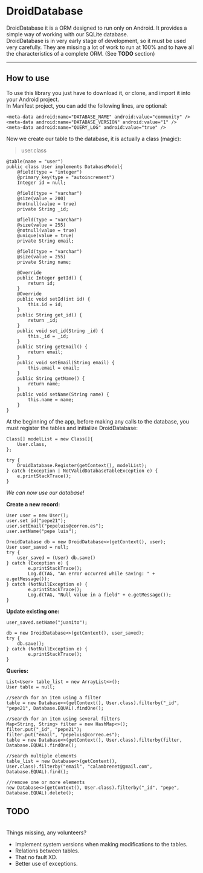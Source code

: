 <h1 id="droiddatabase">DroidDatabase</h1>

<p>DroidDatabase it is a ORM designed to run only on Android. It provides a simple way of working with our SQLite database. <br>
DroidDatabase is in very early stage of development, so it must be used very carefully. They are missing a lot of work to run at 100% and to have all the characteristics of a complete ORM. (See <strong>TODO</strong> section)</p>

<hr>

<h2 id="how-to-use">How to use</h2>

<p>To use this library you just have to download it, or clone, and import it into your Android project. <br>
In Manifest project, you can add the following lines, are optional:</p>

<pre><code>&lt;meta-data android:name="DATABASE_NAME" android:value="community" /&gt;
&lt;meta-data android:name="DATABASE_VERSION" android:value="1" /&gt;
&lt;meta-data android:name="QUERY_LOG" android:value="true" /&gt;
</code></pre>

<p>Now we create our table to the database, it is actually a class (magic):</p>

<blockquote>
  <p>user.class</p>
</blockquote>

<pre><code>@table(name = "user")
public class User implements DatabaseModel{
    @field(type = "integer")
    @primary_key(type = "autoincrement")
    Integer id = null;

    @field(type = "varchar")
    @size(value = 200)
    @notnull(value = true)
    private String _id;

    @field(type = "varchar")
    @size(value = 255)
    @notnull(value = true)
    @unique(value = true)
    private String email;

    @field(type = "varchar")
    @size(value = 255)
    private String name;

    @Override
    public Integer getId() {
        return id;
    }
    @Override
    public void setId(int id) {
        this.id = id;
    }    
    public String get_id() {
        return _id;
    }
    public void set_id(String _id) {
        this._id = _id;
    }    
    public String getEmail() {
        return email;
    }
    public void setEmail(String email) {
        this.email = email;
    }    
    public String getName() {
        return name;
    }    
    public void setName(String name) {
        this.name = name;
    }
}
</code></pre>

<p>At the beginning of the app, before making any calls to the database, you must register the tables and initialize DroidDatabase:</p>

<pre><code>Class[] modelList = new Class[]{
    User.class,
};

try {
    DroidDatabase.Register(getContext(), modelList);
} catch (Exception | NotValidDatabaseTableException e) {
    e.printStackTrace();
}
</code></pre>

<p><em>We can now use our database!</em> </p>

<p><strong>Create a new record:</strong> </p>

<pre><code>User user = new User();            
user.set_id("pepe21");
user.setEmail("pepeluis@correo.es");
user.setName("pepe luis");

DroidDatabase db = new DroidDatabase&lt;&gt;(getContext(), user);
User user_saved = null;
try {
    user_saved = (User) db.save()
} catch (Exception e) {
        e.printStackTrace();
        Log.d(TAG, "An error occurred while saving: " + e.getMessage());
} catch (NotNullException e) {
        e.printStackTrace();
        Log.d(TAG, "Null value in a field" + e.getMessage());
}
</code></pre>

<p><strong>Update existing one:</strong> </p>

<pre><code>user_saved.setName("juanito");

db = new DroidDatabase&lt;&gt;(getContext(), user_saved);
try {
    db.save();
} catch (NotNullException e) {
        e.printStackTrace();
}
</code></pre>

<p><strong>Queries:</strong></p>

<pre><code>List&lt;User&gt; table_list = new ArrayList&lt;&gt;();
User table = null;

//search for an item using a filter    
table = new Database&lt;&gt;(getContext(), User.class).filterby("_id", "pepe21", Database.EQUAL).findOne();

//search for an item using several filters
Map&lt;String, String&gt; filter = new HashMap&lt;&gt;();
filter.put("_id", "pepe21");
filter.put("email", "pepeluis@correo.es");
table = new Database&lt;&gt;(getContext(), User.class).filterby(filter, Database.EQUAL).findOne();

//search multiple elements 
table_list = new Database&lt;&gt;(getContext(), User.class).filterby("email", "calambrenet@gmail.com", Database.EQUAL).find();

//remove one or more elements
new Database&lt;&gt;(getContext(), User.class).filterby("_id", "pepe", Database.EQUAL).delete();
</code></pre>

<p></p><h2 id="todo"> TODO</h2> <br>
Things missing, any volunteers?<p></p>

<ul>
<li>Implement system versions when making modifications to the tables.</li>
<li>Relations between tables.</li>
<li>That no fault XD.</li>
<li>Better use of exceptions.</li>
</ul>
